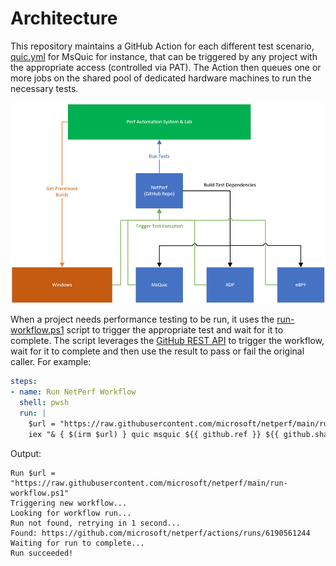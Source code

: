 # Architecture

This repository maintains a GitHub Action for each different test scenario, [quic.yml](../.github/workflows/quic.yml) for MsQuic for instance, that can be triggered by any project with the appropriate access (controlled via PAT).  The Action then queues one or more jobs on the shared pool of dedicated hardware machines to run the necessary tests.

![](arch.png)

When a project needs performance testing to be run, it uses the [run-workflow.ps1](../run-workflow.ps1) script to trigger the appropriate test and wait for it to complete.  The script leverages the [GitHub REST API](https://docs.github.com/en/rest) to trigger the workflow, wait for it to complete and then use the result to pass or fail the original caller.  For example:

```yaml
steps:
- name: Run NetPerf Workflow
  shell: pwsh
  run: |
    $url = "https://raw.githubusercontent.com/microsoft/netperf/main/run-workflow.ps1"
    iex "& { $(irm $url) } quic msquic ${{ github.ref }} ${{ github.sha }} ${{ secrets.NET_PERF_TRIGGER }}"
```

Output:

```
Run $url = "https://raw.githubusercontent.com/microsoft/netperf/main/run-workflow.ps1"
Triggering new workflow...
Looking for workflow run...
Run not found, retrying in 1 second...
Found: https://github.com/microsoft/netperf/actions/runs/6190561244
Waiting for run to complete...
Run succeeded!
```
